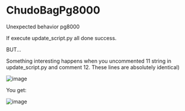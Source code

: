 # ChudoBagPg8000
Unexpected behavior pg8000

If execute update_script.py all done success.

BUT...

Something interesting happens when you uncommented 11 string in update_script.py and comment 12. These lines are absolutely identical)

![image](https://user-images.githubusercontent.com/40752666/141417317-74d100d5-f866-47c8-bc7f-6ff53f6235b5.png)

You get:

![image](https://user-images.githubusercontent.com/40752666/141255885-aa364005-b9f8-43d9-8a55-c97c6fb98f70.png)
